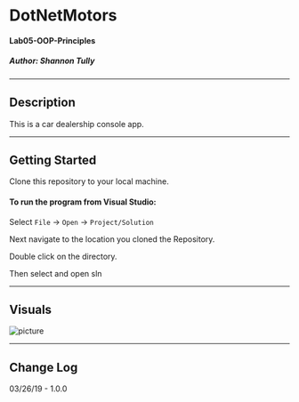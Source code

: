 # DotNetMotors
#### Lab05-OOP-Principles
##### *Author: Shannon Tully*

------------------------------

## Description
This is a car dealership console app.

------------------------------

## Getting Started
Clone this repository to your local machine.

#### To run the program from Visual Studio:
Select ```File``` -> ```Open``` -> ```Project/Solution```

Next navigate to the location you cloned the Repository.

Double click on the directory.

Then select and open sln

------------------------------

## Visuals

![picture]()

------------------------------

## Change Log
03/26/19 - 1.0.0

